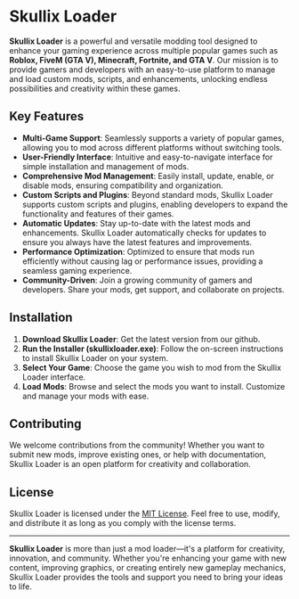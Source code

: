 # Skullix Loader

**Skullix Loader** is a powerful and versatile modding tool designed to enhance your gaming experience across multiple popular games such as **Roblox, FiveM (GTA V), Minecraft, Fortnite, and GTA V**. Our mission is to provide gamers and developers with an easy-to-use platform to manage and load custom mods, scripts, and enhancements, unlocking endless possibilities and creativity within these games.

## Key Features

- **Multi-Game Support**: Seamlessly supports a variety of popular games, allowing you to mod across different platforms without switching tools.
- **User-Friendly Interface**: Intuitive and easy-to-navigate interface for simple installation and management of mods.
- **Comprehensive Mod Management**: Easily install, update, enable, or disable mods, ensuring compatibility and organization.
- **Custom Scripts and Plugins**: Beyond standard mods, Skullix Loader supports custom scripts and plugins, enabling developers to expand the functionality and features of their games.
- **Automatic Updates**: Stay up-to-date with the latest mods and enhancements. Skullix Loader automatically checks for updates to ensure you always have the latest features and improvements.
- **Performance Optimization**: Optimized to ensure that mods run efficiently without causing lag or performance issues, providing a seamless gaming experience.
- **Community-Driven**: Join a growing community of gamers and developers. Share your mods, get support, and collaborate on projects.

## Installation

1. **Download Skullix Loader**: Get the latest version from our github.
2. **Run the Installer (skullixloader.exe)**: Follow the on-screen instructions to install Skullix Loader on your system.
3. **Select Your Game**: Choose the game you wish to mod from the Skullix Loader interface.
4. **Load Mods**: Browse and select the mods you want to install. Customize and manage your mods with ease.

## Contributing

We welcome contributions from the community! Whether you want to submit new mods, improve existing ones, or help with documentation, Skullix Loader is an open platform for creativity and collaboration.

## License

Skullix Loader is licensed under the [MIT License](LICENSE). Feel free to use, modify, and distribute it as long as you comply with the license terms.

---

**Skullix Loader** is more than just a mod loader—it's a platform for creativity, innovation, and community. Whether you're enhancing your game with new content, improving graphics, or creating entirely new gameplay mechanics, Skullix Loader provides the tools and support you need to bring your ideas to life.